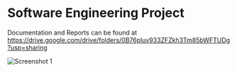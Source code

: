 # Software Engineering Project

Documentation and Reports can be found at https://drive.google.com/drive/folders/0B76pluv933ZFZkh3Tm85bWFTUDg?usp=sharing


![Screenshot 1](http://i.imgur.com/93RhOv0.png)


